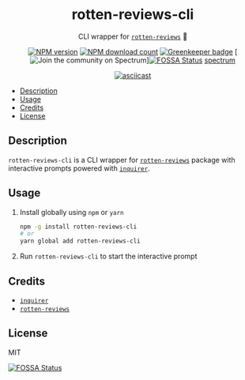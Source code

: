 <div align='center'>

# rotten-reviews-cli

CLI wrapper for [`rotten-reviews`][rotten-reviews] 🍅

[![NPM version](https://img.shields.io/npm/v/rotten-reviews-cli.svg)](https://www.npmjs.com/package/rotten-reviews-cli)
[![NPM download count](https://img.shields.io/npm/dt/rotten-reviews-cli.svg)](https://www.npmjs.com/package/rotten-reviews-cli)
[![Greenkeeper badge](https://badges.greenkeeper.io/ninetwenty-one/rotten-reviews-cli.svg)](https://greenkeeper.io)
[![Join the community on Spectrum](https://withspectrum.github.io/badge/badge.svg)][![FOSSA Status](https://app.fossa.io/api/projects/git%2Bgithub.com%2Fninetwenty-one%2Frotten-reviews-cli.svg?type=shield)](https://app.fossa.io/projects/git%2Bgithub.com%2Fninetwenty-one%2Frotten-reviews-cli?ref=badge_shield)
[spectrum]

[![asciicast](https://asciinema.org/a/217956.svg)](https://asciinema.org/a/217956)

</div>

- [Description](#description)
- [Usage](#usage)
- [Credits](#credits)
- [License](#license)

## Description

`rotten-reviews-cli` is a CLI wrapper for [`rotten-reviews`][rotten-reviews] package with interactive prompts powered with [`inquirer`][inquirer].

## Usage

1. Install globally using `npm` or `yarn`

   ```sh
   npm -g install rotten-reviews-cli
   # or
   yarn global add rotten-reviews-cli
   ```

2. Run `rotten-reviews-cli` to start the interactive prompt

## Credits

- [`inquirer`][inquirer]
- [`rotten-reviews`][rotten-reviews]

## License

MIT

[inquirer]: https://github.com/SBoudrias/Inquirer.js
[rotten-reviews]: https://github.com/ninetwenty-one/rotten-reviews
[rotten-tomatoes]: https://www.rottentomatoes.com
[spectrum]: https://spectrum.chat/ninetwenty-one/rotten-reviews


[![FOSSA Status](https://app.fossa.io/api/projects/git%2Bgithub.com%2Fninetwenty-one%2Frotten-reviews-cli.svg?type=large)](https://app.fossa.io/projects/git%2Bgithub.com%2Fninetwenty-one%2Frotten-reviews-cli?ref=badge_large)
